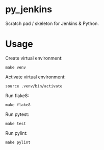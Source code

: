 # py_jenkins

Scratch pad / skeleton for Jenkins &amp; Python.


# Usage

Create virtual environment:

    make venv
    
Activate virtual environment:

    source .venv/bin/activate
    
Run flake8:

    make flake8
    
Run pytest:

    make test
    
Run pylint:

    make pylint
